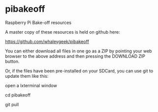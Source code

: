 pibakeoff
=========

Raspberry Pi Bake-off resources

A master copy of these resources is held on github here:

https://github.com/whaleygeek/pibakeoff



You can either download all files in one go as a ZIP by pointing your web
browser to the above address and then pressing the DOWNLOAD ZIP button.

Or, if the files have been pre-installed on your SDCard, you can use git
to update them like this:

open a lxterminal window

cd pibakeoff

git pull


